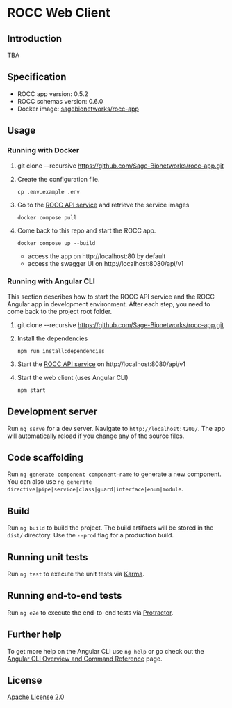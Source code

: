# ROCC Web Client

## Introduction

TBA

## Specification

- ROCC app version: 0.5.2
- ROCC schemas version: 0.6.0
- Docker image: [sagebionetworks/rocc-app]

## Usage

### Running with Docker

1. git clone --recursive https://github.com/Sage-Bionetworks/rocc-app.git

2. Create the configuration file.

       cp .env.example .env

3. Go to the [ROCC API service] and retrieve the service images

       docker compose pull

4. Come back to this repo and start the ROCC app.

       docker compose up --build

   - access the app on http://localhost:80 by default
   - access the swagger UI on http://localhost:8080/api/v1

### Running with Angular CLI

This section describes how to start the ROCC API service and the ROCC Angular
app in development environment. After each step, you need to come back to the
project root folder.

1. git clone --recursive https://github.com/Sage-Bionetworks/rocc-app.git

2. Install the dependencies

       npm run install:dependencies

3. Start the [ROCC API service] on http://localhost:8080/api/v1

4. Start the web client (uses Angular CLI)

       npm start

## Development server

Run `ng serve` for a dev server. Navigate to `http://localhost:4200/`. The app will automatically reload if you change any of the source files.

## Code scaffolding

Run `ng generate component component-name` to generate a new component. You can also use `ng generate directive|pipe|service|class|guard|interface|enum|module`.

## Build

Run `ng build` to build the project. The build artifacts will be stored in the `dist/` directory. Use the `--prod` flag for a production build.

## Running unit tests

Run `ng test` to execute the unit tests via [Karma](https://karma-runner.github.io).

## Running end-to-end tests

Run `ng e2e` to execute the end-to-end tests via [Protractor](http://www.protractortest.org/).

## Further help

To get more help on the Angular CLI use `ng help` or go check out the [Angular CLI Overview and Command Reference](https://angular.io/cli) page.

## License

[Apache License 2.0]

<!-- Links -->

[ROCC API service]: https://github.com/Sage-Bionetworks/rocc-service
[Apache License 2.0]: https://github.com/Sage-Bionetworks/rocc-app/blob/develop/LICENSE
[sagebionetworks/rocc-app]: https://hub.docker.com/repository/docker/sagebionetworks/rocc-app
